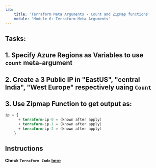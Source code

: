 ```yaml
---
lab:
    title: 'Terraform Meta Arguments - Count and ZipMap functions'
    module: 'Module 6: Terraform Meta Arguments'
---
```


## Tasks:

## 1. Specify Azure Regions as Variables to use `count` meta-argument
## 2. Create a 3 Public IP in "EastUS", "central India", "West Europe" respectively uaing `Count`
## 3. Use Zipmap Function to get output as: 
```tf
ip = {
      + terraform-ip-0 = (known after apply)
      + terraform-ip-1 = (known after apply)
      + terraform-ip-2 = (known after apply)
    }
```

## Instructions 
**Check `Terraform Code` [here](../Codes/ip/main.tf)** 
